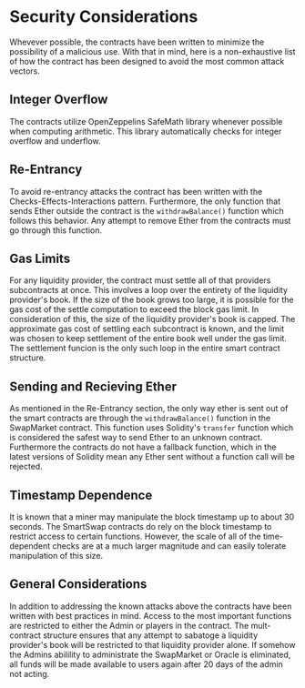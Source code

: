 # Security Considerations

Whevever possible, the contracts have been written to minimize the possibility of a malicious use. With that in mind, here is a non-exhaustive list of how the contract has been designed to avoid the most common attack vectors.

## Integer Overflow

The contracts utilize OpenZeppelins SafeMath library whenever possible when computing arithmetic. This library automatically checks for integer overflow and underflow.

## Re-Entrancy

To avoid re-entrancy attacks the contract has been written with the Checks-Effects-Interactions pattern. Furthermore, the only function that sends Ether outside the contract is the `withdrawBalance()` function which follows this behavior. Any attempt to remove Ether from the contracts must go through this function.

## Gas Limits

For any liquidity provider, the contract must settle all of that providers subcontracts at once. This involves a loop over the entirety of the liquidity provider's book. If the size of the book grows too large, it is possible for the gas cost of the settle computation to exceed the block gas limit. In consideration of this, the size of the liquidity provider's book is capped. The approximate gas cost of settling each subcontract is known, and the limit was chosen to keep settlement of the entire book well under the gas limit. The settlement funcion is the only such loop in the entire smart contract structure.

## Sending and Recieving Ether

As mentioned in the Re-Entrancy section, the only way ether is sent out of the smart contracts are through the `withdrawBalance()` function in the SwapMarket contract. This function uses Solidity's `transfer` function which is considered the safest way to send Ether to an unknown contract. Furthermore the contracts do not have a fallback function, which in the latest versions of Solidity mean any Ether sent without a function call will be rejected.

## Timestamp Dependence

It is known that a miner may manipulate the block timestamp up to about 30 seconds. The SmartSwap contracts do rely on the block timestamp to restrict access to certain functions. However, the scale of all of the time-dependent checks are at a much larger magnitude and can easily tolerate manipulation of this size.

## General Considerations

In addition to addressing the known attacks above the contracts have been written with best practices in mind. Access to the most important functions are restricted to either the Admin or players in the contract. The mult-contract structure ensures that any attempt to sabatoge a liquidity provider's book will be restricted to that liquidity provider alone. If somehow the Admins abilility to administrate the SwapMarket or Oracle is eliminated, all funds will be made available to users again after 20 days of the admin not acting.
